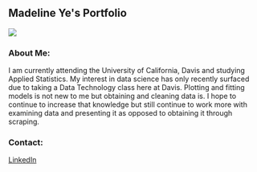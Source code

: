 
## Madeline Ye's Portfolio
![]([https://s-media-cache-ak0.pinimg.com/originals/9b/4c/f1/9b4cf1365f40f99a613da10ac4cfdcf1.jpg)

### About Me: 
I am currently attending the University of California, Davis and studying Applied Statistics. My interest in data science has only recently surfaced due to taking a Data Technology class here at Davis. Plotting and fitting models is not new to me but obtaining and cleaning data is. I hope to continue to increase that knowledge but still continue to work more with examining data and presenting it as opposed to obtaining it through scraping.



### Contact: 
[LinkedIn](https://www.linkedin.com/in/madeline-ye-25283727/)
